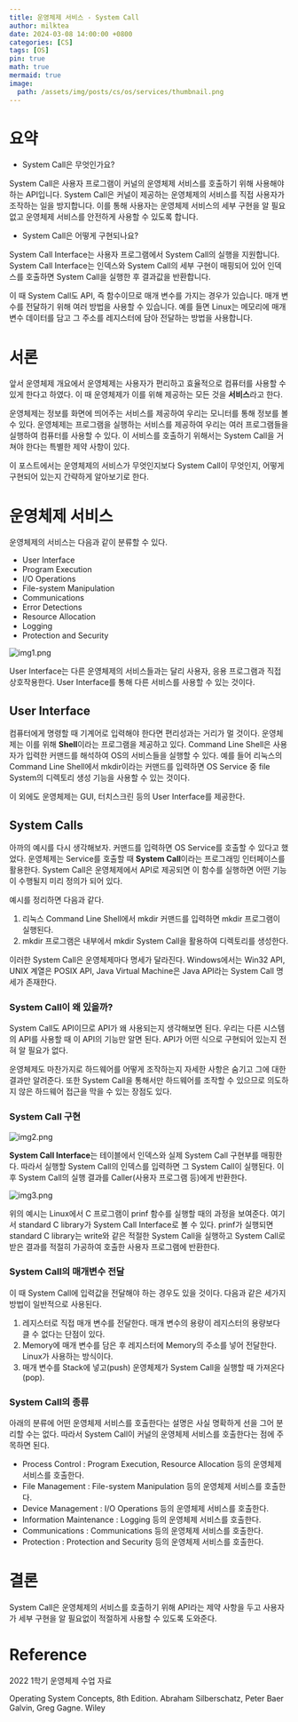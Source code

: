 ```yaml
---
title: 운영체제 서비스 - System Call
author: milktea
date: 2024-03-08 14:00:00 +0800
categories: [CS]
tags: [OS]
pin: true
math: true
mermaid: true
image:
  path: /assets/img/posts/cs/os/services/thumbnail.png
---
```

# 요약
- System Call은 무엇인가요?

System Call은 사용자 프로그램이 커널의 운영체제 서비스를 호출하기 위해 사용해야 하는 API입니다.
System Call은 커널이 제공하는 운영체제의 서비스를 직접 사용자가 조작하는 일을 방지합니다.
이를 통해 사용자는 운영체제 서비스의 세부 구현을 알 필요 없고 운영체제 서비스를 안전하게 사용할 수 있도록 합니다.

- System Call은 어떻게 구현되나요?

System Call Interface는 사용자 프로그램에서 System Call의 실행을 지원합니다.
System Call Interface는 인덱스와 System Call의 세부 구현이 매핑되어 있어 인덱스를 호출하면 System Call을 실행한 후 결과값을 반환합니다.

이 때 System Call도 API, 즉 함수이므로 매개 변수를 가지는 경우가 있습니다.
매개 변수를 전달하기 위해 여러 방법을 사용할 수 있습니다.
예를 들면 Linux는 메모리에 매개 변수 데이터를 담고 그 주소를 레지스터에 담아 전달하는 방법을 사용합니다.

# 서론
앞서 운영체제 개요에서 운영체제는 사용자가 편리하고 효율적으로 컴퓨터를 사용할 수 있게 한다고 하였다.
이 때 운영체제가 이를 위해 제공하는 모든 것을 **서비스**라고 한다.

운영체제는 정보를 화면에 띄어주는 서비스를 제공하여 우리는 모니터를 통해 정보를 볼 수 있다.
운영체제는 프로그램을 실행하는 서비스를 제공하여 우리는 여러 프로그램들을 실행하여 컴퓨터를 사용할 수 있다.
이 서비스를 호출하기 위해서는 System Call을 거쳐야 한다는 특별한 제약 사항이 있다.

이 포스트에서는 운영체제의 서비스가 무엇인지보다 System Call이 무엇인지, 어떻게 구현되어 있는지 간략하게 알아보기로 한다.


# 운영체제 서비스
운영체제의 서비스는 다음과 같이 분류할 수 있다.
- User Interface
- Program Execution
- I/O Operations
- File-system Manipulation
- Communications
- Error Detections
- Resource Allocation
- Logging
- Protection and Security

![img1.png](/assets/img/posts/cs/os/services/services.png)

User Interface는 다른 운영체제의 서비스들과는 달리 사용자, 응용 프로그램과 직접 상호작용한다.
User Interface를 통해 다른 서비스를 사용할 수 있는 것이다.

## User Interface
컴퓨터에게 명령할 때 기계어로 입력해야 한다면 편리성과는 거리가 멀 것이다.
운영체제는 이를 위해 **Shell**이라는 프로그램을 제공하고 있다.
Command Line Shell은 사용자가 입력한 커맨드를 해석하여 OS의 서비스들을 실행할 수 있다.
예를 들어 리눅스의 Command Line Shell에서 mkdir이라는 커맨드를 입력하면 OS Service 중 file System의 디렉토리 생성 기능을 사용할 수 있는 것이다.

이 외에도 운영체제는 GUI, 터치스크린 등의 User Interface를 제공한다.

## System Calls
아까의 예시를 다시 생각해보자. 커맨드를 입력하면 OS Service를 호출할 수 있다고 했었다.
운영체제는 Service를 호출할 때 **System Call**이라는 프로그래밍 인터페이스를 활용한다.
System Call은 운영체제에서 API로 제공되면 이 함수를 실행하면 어떤 기능이 수행될지 미리 정의가 되어 있다.

예시를 정리하면 다음과 같다.
1. 리눅스 Command Line Shell에서 mkdir 커맨드를 입력하면 mkdir 프로그램이 실행된다.
2. mkdir 프로그램은 내부에서 mkdir System Call을 활용하여 디렉토리를 생성한다.

이러한 System Call은 운영체제마다 명세가 달라진다.
Windows에서는 Win32 API, UNIX 계열은 POSIX API, Java Virtual Machine은 Java API라는 System Call 명세가 존재한다.

### System Call이 왜 있을까?
System Call도 API이므로 API가 왜 사용되는지 생각해보면 된다.
우리는 다른 시스템의 API를 사용할 때 이 API의 기능만 알면 된다.
API가 어떤 식으로 구현되어 있는지 전혀 알 필요가 없다.

운영체제도 마찬가지로 하드웨어를 어떻게 조작하는지 자세한 사항은 숨기고 그에 대한 결과만 알려준다.
또한 System Call을 통해서만 하드웨어를 조작할 수 있으므로 의도하지 않은 하드웨어 접근을 막을 수 있는 장점도 있다.


### System Call 구현 

![img2.png](/assets/img/posts/cs/os/services/systemcall.png)

**System Call Interface**는 테이블에서 인덱스와 실제 System Call 구현부를 매핑한다.
따라서 실행할 System Call의 인덱스를 입력하면 그 System Call이 실행된다.
이 후 System Call의 실행 결과를 Caller(사용자 프로그램 등)에게 반환한다.

![img3.png](/assets/img/posts/cs/os/services/systemcall-example.png)

위의 예시는 Linux에서 C 프로그램이 prinf 함수를 실행할 때의 과정을 보여준다.
여기서 standard C library가 System Call Interface로 볼 수 있다.
prinf가 실행되면 standard C library는 write와 같은 적절한 System Call을 실행하고 System Call로 받은 결과를 적절히 가공하여 호출한 사용자 프로그램에 반환한다.

### System Call의 매개변수 전달
이 때 System Call에 입력값을 전달해야 하는 경우도 있을 것이다.
다음과 같은 세가지 방법이 일반적으로 사용된다.

1. 레지스터로 직접 매개 변수를 전달한다. 매개 변수의 용량이 레지스터의 용량보다 클 수 없다는 단점이 있다.
2. Memory에 매개 변수를 담은 후 레지스터에 Memory의 주소를 넣어 전달한다. Linux가 사용하는 방식이다.
3. 매개 변수를 Stack에 넣고(push) 운영체제가 System Call을 실행할 때 가져온다(pop).

### System Call의 종류
아래의 분류에 어떤 운영체제 서비스를 호출한다는 설명은 사실 명확하게 선을 그어 분리할 수는 없다.
따라서 System Call이 커널의 운영체제 서비스를 호출한다는 점에 주목하면 된다.

- Process Control : Program Execution, Resource Allocation 등의 운영체제 서비스를 호출한다.
- File Management : File-system Manipulation 등의 운영체제 서비스를 호출한다.
- Device Management : I/O Operations 등의 운영체제 서비스를 호출한다.
- Information Maintenance : Logging 등의 운영체제 서비스를 호출한다.
- Communications : Communications 등의 운영체제 서비스를 호출한다.
- Protection : Protection and Security 등의 운영체제 서비스를 호출한다.

# 결론
System Call은 운영체제의 서비스를 호출하기 위해 API라는 제약 사항을 두고 사용자가 세부 구현을 알 필요없이 적절하게 사용할 수 있도록 도와준다.

# Reference
2022 1학기 운영체제 수업 자료

Operating System Concepts, 8th Edition. Abraham Silberschatz, Peter Baer Galvin, Greg Gagne. Wiley
